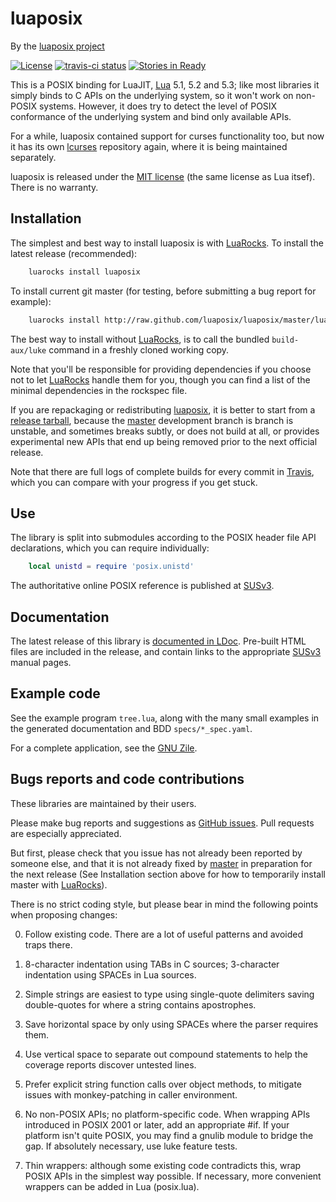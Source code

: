 luaposix
========

By the [luaposix project][github]

[![License](http://img.shields.io/:license-mit-blue.svg)](http://mit-license.org)
[![travis-ci status](https://secure.travis-ci.org/luaposix/luaposix.png?branch=release-v34.1)](http://travis-ci.org/luaposix/luaposix/builds)
[![Stories in Ready](https://badge.waffle.io/luaposix/luaposix.png?label=ready&title=Ready)](https://waffle.io/luaposix/luaposix)

This is a POSIX binding for LuaJIT, [Lua][] 5.1, 5.2 and 5.3; like most
libraries it simply binds to C APIs on the underlying system, so it
won't work on non-POSIX systems. However, it does try to detect the
level of POSIX conformance of the underlying system and bind only
available APIs.

For a while, luaposix contained support for curses functionality too,
but now it has its own [lcurses][] repository again, where it is being
maintained separately.

luaposix is released under the [MIT license][mit] (the same license as
Lua itsef).  There is no warranty.

[github]: https://github.com/luaposix/luaposix "luaposix repository"
[lcurses]: https://github.com/lcurses/lcurses "lcurses repository"
[lua]: http://www.lua.org/ "The Lua Project"
[mit]: http://mit-license.org "MIT license"


Installation
------------

The simplest and best way to install luaposix is with [LuaRocks][]. To
install the latest release (recommended):

```bash
    luarocks install luaposix
```

To install current git master (for testing, before submitting a bug
report for example):

```bash
    luarocks install http://raw.github.com/luaposix/luaposix/master/luaposix-git-1.rockspec
```

The best way to install without [LuaRocks][], is to call the bundled
`build-aux/luke` command in a freshly cloned working copy.

Note that you'll be responsible for providing dependencies if you choose
not to let [LuaRocks][] handle them for you, though you can find a list
of the minimal dependencies in the rockspec file.

If you are repackaging or redistributing [luaposix][github], it is better
to start from a [release tarball][releases], because the [master][github]
development branch is branch is unstable, and sometimes breaks subtly, or
does not build at all, or provides experimental new APIs that end up
being removed prior to the next official release.

Note that there are full logs of complete builds for every commit in
[Travis][], which you can compare with your progress if you get stuck.

[luarocks]: http://www.luarocks.org "Lua package manager"
[releases]: http://github.com/luaposix/luaposix/releases
[travis]: http://travis-ci.org/luaposix/luaposix/builds


Use
---

The library is split into submodules according to the POSIX header file
API declarations, which you can require individually:

```lua
    local unistd = require 'posix.unistd'
```

The authoritative online POSIX reference is published at [SUSv3][].

[susv3]: http://www.opengroup.org/onlinepubs/007904875/toc.htm


Documentation
-------------

The latest release of this library is [documented in LDoc][github.io].
Pre-built HTML files are included in the release, and contain links to
the appropriate [SUSv3][] manual pages.

[github.io]: http://luaposix.github.io/luaposix


Example code
------------

See the example program `tree.lua`, along with the many small
examples in the generated documentation and BDD `specs/*_spec.yaml`.

For a complete application, see the [GNU Zile][].

[GNU Zile]: http://git.savannah.gnu.org/cgit/zile.git/log/?h=lua "A cut-down Emacs clone"


Bugs reports and code contributions
-----------------------------------

These libraries are maintained by their users.

Please make bug reports and suggestions as [GitHub issues][issues].
Pull requests are especially appreciated.

But first, please check that you issue has not already been reported by
someone else, and that it is not already fixed by [master][github] in
preparation for the next release (See Installation section above for how
to temporarily install master with [LuaRocks][]).

There is no strict coding style, but please bear in mind the following
points when proposing changes:

0. Follow existing code. There are a lot of useful patterns and
   avoided traps there.

1. 8-character indentation using TABs in C sources; 3-character
   indentation using SPACEs in Lua sources.

2. Simple strings are easiest to type using single-quote delimiters
   saving double-quotes for where a string contains apostrophes.

3. Save horizontal space by only using SPACEs where the parser requires
   them.

4. Use vertical space to separate out compound statements to help the
   coverage reports discover untested lines.

5. Prefer explicit string function calls over object methods, to mitigate
   issues with monkey-patching in caller environment. 

6. No non-POSIX APIs; no platform-specific code. When wrapping APIs
   introduced in POSIX 2001 or later, add an appropriate #if. If your
   platform isn't quite POSIX, you may find a gnulib module to bridge
   the gap. If absolutely necessary, use luke feature tests.

7. Thin wrappers: although some existing code contradicts this, wrap
   POSIX APIs in the simplest way possible. If necessary, more
   convenient wrappers can be added in Lua (posix.lua).

[issues]: http://github.com/luaposix/luaposix/issues
